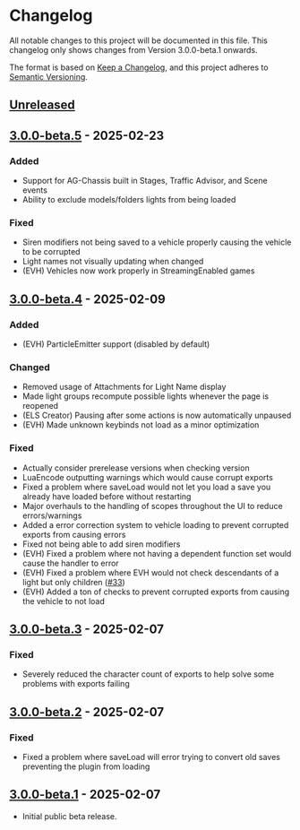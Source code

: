 # Changelog

All notable changes to this project will be documented in this file.
This changelog only shows changes from Version 3.0.0-beta.1 onwards.

The format is based on [Keep a Changelog](https://keepachangelog.com/en/1.1.0/),
and this project adheres to [Semantic Versioning](https://semver.org/spec/v2.0.0.html).

## [Unreleased]


## [3.0.0-beta.5] - 2025-02-23

### Added

- Support for AG-Chassis built in Stages, Traffic Advisor, and Scene events
- Ability to exclude models/folders lights from being loaded

### Fixed

- Siren modifiers not being saved to a vehicle properly causing the vehicle to be corrupted
- Light names not visually updating when changed
- (EVH) Vehicles now work properly in StreamingEnabled games

## [3.0.0-beta.4] - 2025-02-09

### Added

- (EVH) ParticleEmitter support (disabled by default)

### Changed

- Removed usage of Attachments for Light Name display
- Made light groups recompute possible lights whenever the page is reopened
- (ELS Creator) Pausing after some actions is now automatically unpaused
- (EVH) Made unknown keybinds not load as a minor optimization

### Fixed

- Actually consider prerelease versions when checking version
- LuaEncode outputting warnings which would cause corrupt exports
- Fixed a problem where saveLoad would not let you load a save you already have loaded before without restarting
- Major overhauls to the handling of scopes throughout the UI to reduce errors/warnings
- Added a error correction system to vehicle loading to prevent corrupted exports from causing errors
- Fixed not being able to add siren modifiers
- (EVH) Fixed a problem where not having a dependent function set would cause the handler to error
- (EVH) Fixed a problem where EVH would not check descendants of a light but only children ([#33](https://github.com/Redon-Tech/Emergency-Vehicle-Creator/pull/33))
- (EVH) Added a ton of checks to prevent corrupted exports from causing the vehicle to not load

## [3.0.0-beta.3] - 2025-02-07

### Fixed

- Severely reduced the character count of exports to help solve some problems with exports failing

## [3.0.0-beta.2] - 2025-02-07

### Fixed

- Fixed a problem where saveLoad will error trying to convert old saves preventing the plugin from loading

## [3.0.0-beta.1] - 2025-02-07

- Initial public beta release.

[unreleased]: https://github.com/Redon-Tech/Emergency-Vehicle-Creator/compare/3.0.0-beta.5...main
[3.0.0-beta.5]: https://github.com/Redon-Tech/Emergency-Vehicle-Creator/releases/tag/3.0.0-beta.5
[3.0.0-beta.4]: https://github.com/Redon-Tech/Emergency-Vehicle-Creator/releases/tag/3.0.0-beta.4
[3.0.0-beta.3]: https://github.com/Redon-Tech/Emergency-Vehicle-Creator/releases/tag/3.0.0-beta.3
[3.0.0-beta.2]: https://github.com/Redon-Tech/Emergency-Vehicle-Creator/releases/tag/3.0.0-beta.2
[3.0.0-beta.1]: https://github.com/Redon-Tech/Emergency-Vehicle-Creator/releases/tag/3.0.0-beta.1